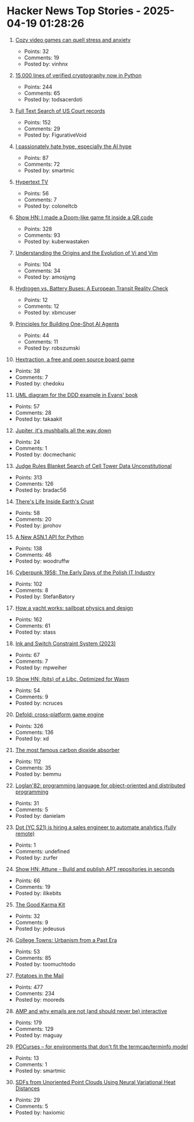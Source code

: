 # Hacker News Top Stories - 2025-04-19 01:28:26

1. [Cozy video games can quell stress and anxiety](https://www.reuters.com/business/retail-consumer/cozy-video-games-can-quell-stress-anxiety-2025-01-27/)
   - Points: 32
   - Comments: 19
   - Posted by: vinhnx

2. [15,000 lines of verified cryptography now in Python](https://jonathan.protzenko.fr/2025/04/18/python.html)
   - Points: 244
   - Comments: 65
   - Posted by: todsacerdoti

3. [Full Text Search of US Court records](https://www.judyrecords.com/)
   - Points: 152
   - Comments: 29
   - Posted by: FigurativeVoid

4. [I passionately hate hype, especially the AI hype](https://unixdigest.com/articles/i-passionately-hate-hype-especially-the-ai-hype.html)
   - Points: 87
   - Comments: 72
   - Posted by: smartmic

5. [Hypertext TV](https://hypertext.tv/)
   - Points: 56
   - Comments: 7
   - Posted by: coloneltcb

6. [Show HN: I made a Doom-like game fit inside a QR code](https://github.com/Kuberwastaken/backdooms)
   - Points: 328
   - Comments: 93
   - Posted by: kuberwastaken

7. [Understanding the Origins and the Evolution of Vi and Vim](https://pikuma.com/blog/origins-of-vim-text-editor)
   - Points: 104
   - Comments: 34
   - Posted by: amosjyng

8. [Hydrogen vs. Battery Buses: A European Transit Reality Check](https://cleantechnica.com/2025/04/14/hydrogen-vs-battery-buses-a-european-transit-reality-check/)
   - Points: 12
   - Comments: 12
   - Posted by: xbmcuser

9. [Principles for Building One-Shot AI Agents](https://edgebit.io/blog/automated-dependency-updates-with-ai/)
   - Points: 44
   - Comments: 11
   - Posted by: robszumski

10. [Hextraction, a free and open source board game](https://www.playhextraction.com/)
   - Points: 38
   - Comments: 7
   - Posted by: chedoku

11. [UML diagram for the DDD example in Evans' book](https://github.com/takaakit/uml-diagram-for-ddd-example-in-evans-book)
   - Points: 57
   - Comments: 28
   - Posted by: takaakit

12. [Jupiter, it's mushballs all the way down](https://www.sciencedaily.com/releases/2025/04/250415183433.htm)
   - Points: 24
   - Comments: 1
   - Posted by: docmechanic

13. [Judge Rules Blanket Search of Cell Tower Data Unconstitutional](https://www.404media.co/judge-rules-blanket-search-of-cell-tower-data-unconstitutional/)
   - Points: 313
   - Comments: 126
   - Posted by: bradac56

14. [There's Life Inside Earth's Crust](https://www.noemamag.com/theres-life-inside-earths-crust/)
   - Points: 58
   - Comments: 20
   - Posted by: jprohov

15. [A New ASN.1 API for Python](https://blog.trailofbits.com/2025/04/18/sneak-peek-a-new-asn.1-api-for-python/)
   - Points: 138
   - Comments: 46
   - Posted by: woodruffw

16. [Cyberpunk 1958: The Early Days of the Polish IT Industry](https://culture.pl/en/article/cyberpunk-1958-the-early-days-of-the-polish-it-industry)
   - Points: 102
   - Comments: 8
   - Posted by: StefanBatory

17. [How a yacht works: sailboat physics and design](https://www.onemetre.net/Design/Design.htm)
   - Points: 162
   - Comments: 61
   - Posted by: stass

18. [Ink and Switch Constraint System (2023)](https://www.inkandswitch.com/ink/notes/phase-2-constraint-system/)
   - Points: 67
   - Comments: 7
   - Posted by: mpweiher

19. [Show HN: (bits) of a Libc, Optimized for Wasm](https://github.com/ncruces/go-sqlite3/tree/main/sqlite3/libc)
   - Points: 54
   - Comments: 9
   - Posted by: ncruces

20. [Defold: cross-platform game engine](https://defold.com)
   - Points: 326
   - Comments: 136
   - Posted by: xd

21. [The most famous carbon dioxide absorber](https://www.howequipmentworks.com/apollo_13/)
   - Points: 112
   - Comments: 35
   - Posted by: bemmu

22. [Loglan'82: programming language for object-oriented and distributed programming](https://lem12.uksw.edu.pl/wiki/Loglan%2782_project)
   - Points: 31
   - Comments: 5
   - Posted by: danielam

23. [Dot (YC S21) is hiring a sales engineer to automate analytics (fully remote)](https://www.ycombinator.com/companies/dot/jobs/XSmklFa-customer-success-sales-engineer-remote)
   - Points: 1
   - Comments: undefined
   - Posted by: zurfer

24. [Show HN: Attune - Build and publish APT repositories in seconds](https://github.com/attunehq/attune)
   - Points: 66
   - Comments: 19
   - Posted by: ilikebits

25. [The Good Karma Kit](https://archivebox.github.io/good-karma-kit/)
   - Points: 32
   - Comments: 9
   - Posted by: jedeusus

26. [College Towns: Urbanism from a Past Era](https://www.governance.fyi/p/college-towns-urbanism-from-a-past)
   - Points: 53
   - Comments: 85
   - Posted by: toomuchtodo

27. [Potatoes in the Mail](https://facts.usps.com/mailing-potatoes/)
   - Points: 477
   - Comments: 234
   - Posted by: mooreds

28. [AMP and why emails are not (and should never be) interactive](https://buttondown.com/blog/whatever-happened-to-amp-email)
   - Points: 179
   - Comments: 129
   - Posted by: maguay

29. [PDCurses – for environments that don't fit the termcap/terminfo model](https://github.com/wmcbrine/PDCurses)
   - Points: 13
   - Comments: 1
   - Posted by: smartmic

30. [SDFs from Unoriented Point Clouds Using Neural Variational Heat Distances](https://arxiv.org/abs/2504.11212)
   - Points: 29
   - Comments: 5
   - Posted by: haxiomic

